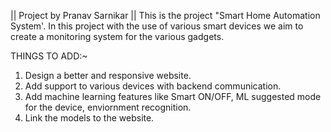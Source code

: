 ||  Project by Pranav Sarnikar  ||
This is the project "Smart Home Automation System'. In this project with the use of various smart devices we aim to create a monitoring system for the various gadgets.

THINGS TO ADD:~
  1. Design a better and responsive website.
  2. Add support to various devices with backend communication.
  3. Add machine learning features like Smart ON/OFF, ML suggested mode for the device, enviornment recognition.
  4. Link the models to the website.
